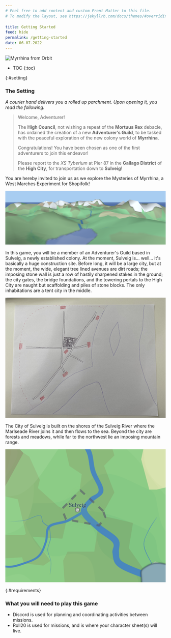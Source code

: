 ```yaml
---
# Feel free to add content and custom Front Matter to this file.
# To modify the layout, see https://jekyllrb.com/docs/themes/#overriding-theme-defaults

title: Getting Started
feed: hide
permalink: /getting-started
date: 06-07-2022
---
```


![Myrrhina from Orbit](assets/img/myrrhina-orbit.gif)

* TOC
{:toc}

{:#setting}
### The Setting
_A courier hand delivers you a rolled up parchment. Upon opening it, you read the following:_

> Welcome, Adventurer!
> 
> 
> The **High Council**, not wishing a repeat of the **Mortuus Rex** debacle, has ordained the creation of a new **Adventurer’s Guild**, to be tasked with the peaceful exploration of the new colony world of **Myrrhina**.
> 
> 
> Congratulations! You have been chosen as one of the first adventurers to join this endeavor!
> 
> 
> Please report to the _XS Tyberium_ at Pier 87 in the **Gallago District** of the **High City**, for transportation down to **Sulveig**!

You are hereby invited to join us as we explore the Mysteries of Myrrhina, a West Marches Experiment for Shopifolk!

![Sulveig Region](assets/img/sulveig-region-3d.png)

In this game, you will be a member of an Adventurer's Guild based in Sulveig, a newly established colony. At the moment, Sulveig is... well... it's basically a huge construction site. Before long, it will be a large city, but at the moment, the wide, elegant tree lined avenues are dirt roads; the imposing stone wall is just a row of hastily sharpened stakes in the ground; the city gates, the bridge foundations, and the towering portals to the High City are naught but scaffolding and piles of stone blocks. The only inhabitations are a tent city in the middle.

![Sulveig City](assets/img/sulveig-city-500-03-01.jpeg)

The City of Sulveig is built on the shores of the Sulveig River where the Marlseade River joins it and then flows to the sea. Beyond the city are forests and meadows, while far to the northwest lie an imposing mountain range.

![Sulveig Region](assets/img/sulveig-region-500-03-01.png)

{:#requirements}
### What you will need to play this game
- Discord is used for planning and coordinating activities between missions.
- Roll20 is used for missions, and is where your character sheet(s) will live.